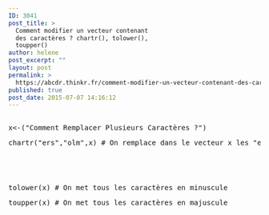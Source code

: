 ```yaml
---
ID: 3041
post_title: >
  Comment modifier un vecteur contenant
  des caractères ? chartr(), tolower(),
  toupper()
author: helene
post_excerpt: ""
layout: post
permalink: >
  https://abcdr.thinkr.fr/comment-modifier-un-vecteur-contenant-des-caracteres-chartr-tolower-toupper/
published: true
post_date: 2015-07-07 14:16:12
---
```

<p> <pre><br />x&lt;-("Comment Remplacer Plusieurs Caractères ?")</p><p>chartr("ers","olm",x) # On remplace dans le vecteur x les "e" par des "o"</p><p>                                                                   # les "r" par des "l"</p><p>                                                                   # et les "s" par des "m"</p><p></p><p>tolower(x) # On met tous les caractères en minuscule</p><p>toupper(x) # On met tous les caractères en majuscule<br /> </pre>   </p>